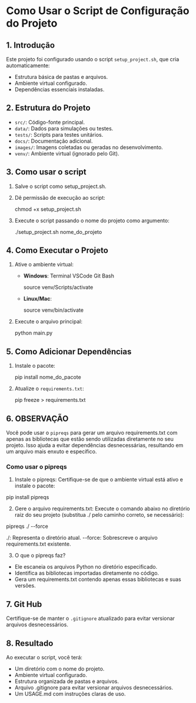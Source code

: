 # Como Usar o Script de Configuração do Projeto

## 1. Introdução

Este projeto foi configurado usando o script `setup_project.sh`, que cria automaticamente:

- Estrutura básica de pastas e arquivos.
- Ambiente virtual configurado.
- Dependências essenciais instaladas.

## 2. Estrutura do Projeto

- `src/`: Código-fonte principal.
- `data/`: Dados para simulações ou testes.
- `tests/`: Scripts para testes unitários.
- `docs/`: Documentação adicional.
- `images/`: Imagens coletadas ou geradas no desenvolvimento.
- `venv/`: Ambiente virtual (ignorado pelo Git).

## 3. Como usar o script

1. Salve o script como setup_project.sh.
2. Dê permissão de execução ao script:

      chmod +x setup_project.sh

3. Execute o script passando o nome do projeto como argumento:

      ./setup_project.sh nome_do_projeto

## 4. Como Executar o Projeto

1. Ative o ambiente virtual:
   - **Windows**: Terminal VSCode Git Bash

     source venv/Scripts/activate

   - **Linux/Mac**:

     source venv/bin/activate

2. Execute o arquivo principal:

   python main.py

## 5. Como Adicionar Dependências

1. Instale o pacote:

   pip install nome_do_pacote

2. Atualize o `requirements.txt`:

   pip freeze > requirements.txt

## 6. OBSERVAÇÃO

Você pode usar o `pipreqs` para gerar um arquivo requirements.txt com apenas as bibliotecas
que estão sendo utilizadas diretamente no seu projeto. Isso ajuda a evitar dependências desnecessárias,
resultando em um arquivo mais enxuto e específico.

### Como usar o pipreqs

1. Instale o pipreqs: Certifique-se de que o ambiente virtual está ativo e instale o pacote:

pip install pipreqs

2. Gere o arquivo requirements.txt: Execute o comando abaixo no diretório raiz do seu projeto (substitua ./ pelo caminho correto, se necessário):

pipreqs ./ --force

./: Representa o diretório atual.
--force: Sobrescreve o arquivo requirements.txt existente.

3. O que o pipreqs faz?

- Ele escaneia os arquivos Python no diretório especificado.
- Identifica as bibliotecas importadas diretamente no código.
- Gera um requirements.txt contendo apenas essas bibliotecas e suas versões.

## 7. Git Hub

Certifique-se de manter o `.gitignore` atualizado para evitar versionar arquivos desnecessários.

## 8. Resultado

Ao executar o script, você terá:

- Um diretório com o nome do projeto.
- Ambiente virtual configurado.
- Estrutura organizada de pastas e arquivos.
- Arquivo .gitignore para evitar versionar arquivos desnecessários.
- Um USAGE.md com instruções claras de uso.
